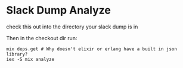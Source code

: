 # Slack Dump Analyze

check this out into the directory your slack dump is in

Then in the checkout dir run:

    mix deps.get # Why doesn't elixir or erlang have a built in json library?
    iex -S mix analyze

